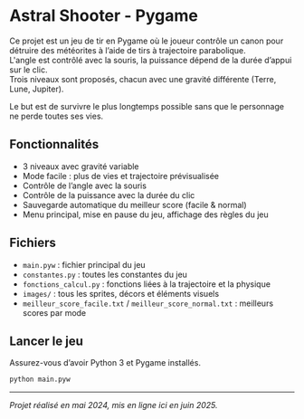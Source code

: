 # Astral Shooter - Pygame

Ce projet est un jeu de tir en Pygame où le joueur contrôle un canon pour détruire des météorites à l’aide de tirs à trajectoire parabolique.  
L'angle est contrôlé avec la souris, la puissance dépend de la durée d’appui sur le clic.  
Trois niveaux sont proposés, chacun avec une gravité différente (Terre, Lune, Jupiter).

Le but est de survivre le plus longtemps possible sans que le personnage ne perde toutes ses vies.

## Fonctionnalités
- 3 niveaux avec gravité variable
- Mode facile : plus de vies et trajectoire prévisualisée
- Contrôle de l’angle avec la souris
- Contrôle de la puissance avec la durée du clic
- Sauvegarde automatique du meilleur score (facile & normal)
- Menu principal, mise en pause du jeu, affichage des règles du jeu

## Fichiers
- `main.pyw` : fichier principal du jeu
- `constantes.py` : toutes les constantes du jeu
- `fonctions_calcul.py` : fonctions liées à la trajectoire et la physique
- `images/` : tous les sprites, décors et éléments visuels
- `meilleur_score_facile.txt` / `meilleur_score_normal.txt` : meilleurs scores par mode

## Lancer le jeu

Assurez-vous d’avoir Python 3 et Pygame installés.

```bash
python main.pyw
```

---

*Projet réalisé en mai 2024, mis en ligne ici en juin 2025.*
